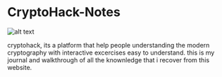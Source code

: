 # CryptoHack-Notes
![alt text](https://cryptohack.org/static/img/banner.png)

cryptohack, its a platform that help people understanding the modern cryptography with interactive excercises easy to understand.
this is my journal and walkthrough of all the knownledge that i recover from this website.
